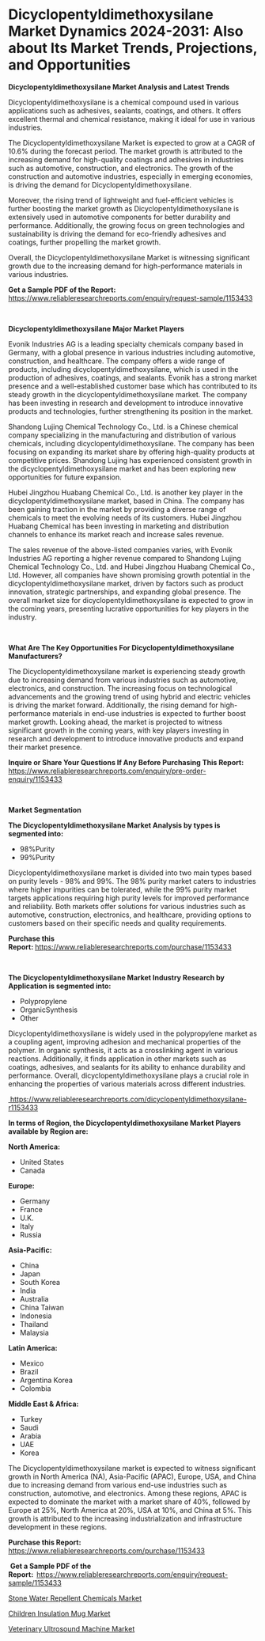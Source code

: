 <p><h1>Dicyclopentyldimethoxysilane Market Dynamics 2024-2031: Also about Its Market Trends, Projections, and Opportunities</h1></p><p><strong>Dicyclopentyldimethoxysilane Market Analysis and Latest Trends</strong></p>
<p><p>Dicyclopentyldimethoxysilane is a chemical compound used in various applications such as adhesives, sealants, coatings, and others. It offers excellent thermal and chemical resistance, making it ideal for use in various industries.</p><p>The Dicyclopentyldimethoxysilane Market is expected to grow at a CAGR of 10.6% during the forecast period. The market growth is attributed to the increasing demand for high-quality coatings and adhesives in industries such as automotive, construction, and electronics. The growth of the construction and automotive industries, especially in emerging economies, is driving the demand for Dicyclopentyldimethoxysilane.</p><p>Moreover, the rising trend of lightweight and fuel-efficient vehicles is further boosting the market growth as Dicyclopentyldimethoxysilane is extensively used in automotive components for better durability and performance. Additionally, the growing focus on green technologies and sustainability is driving the demand for eco-friendly adhesives and coatings, further propelling the market growth.</p><p>Overall, the Dicyclopentyldimethoxysilane Market is witnessing significant growth due to the increasing demand for high-performance materials in various industries.</p></p>
<p><strong>Get a Sample PDF of the Report:&nbsp;</strong> <a href="https://www.reliableresearchreports.com/enquiry/request-sample/1153433">https://www.reliableresearchreports.com/enquiry/request-sample/1153433</a></p>
<p>&nbsp;</p>
<p><strong>Dicyclopentyldimethoxysilane Major Market Players</strong></p>
<p><p>Evonik Industries AG is a leading specialty chemicals company based in Germany, with a global presence in various industries including automotive, construction, and healthcare. The company offers a wide range of products, including dicyclopentyldimethoxysilane, which is used in the production of adhesives, coatings, and sealants. Evonik has a strong market presence and a well-established customer base which has contributed to its steady growth in the dicyclopentyldimethoxysilane market. The company has been investing in research and development to introduce innovative products and technologies, further strengthening its position in the market. </p><p>Shandong Lujing Chemical Technology Co., Ltd. is a Chinese chemical company specializing in the manufacturing and distribution of various chemicals, including dicyclopentyldimethoxysilane. The company has been focusing on expanding its market share by offering high-quality products at competitive prices. Shandong Lujing has experienced consistent growth in the dicyclopentyldimethoxysilane market and has been exploring new opportunities for future expansion. </p><p>Hubei Jingzhou Huabang Chemical Co., Ltd. is another key player in the dicyclopentyldimethoxysilane market, based in China. The company has been gaining traction in the market by providing a diverse range of chemicals to meet the evolving needs of its customers. Hubei Jingzhou Huabang Chemical has been investing in marketing and distribution channels to enhance its market reach and increase sales revenue. </p><p>The sales revenue of the above-listed companies varies, with Evonik Industries AG reporting a higher revenue compared to Shandong Lujing Chemical Technology Co., Ltd. and Hubei Jingzhou Huabang Chemical Co., Ltd. However, all companies have shown promising growth potential in the dicyclopentyldimethoxysilane market, driven by factors such as product innovation, strategic partnerships, and expanding global presence. The overall market size for dicyclopentyldimethoxysilane is expected to grow in the coming years, presenting lucrative opportunities for key players in the industry.</p></p>
<p>&nbsp;</p>
<p><strong>What Are The Key Opportunities For Dicyclopentyldimethoxysilane Manufacturers?</strong></p>
<p><p>The Dicyclopentyldimethoxysilane market is experiencing steady growth due to increasing demand from various industries such as automotive, electronics, and construction. The increasing focus on technological advancements and the growing trend of using hybrid and electric vehicles is driving the market forward. Additionally, the rising demand for high-performance materials in end-use industries is expected to further boost market growth. Looking ahead, the market is projected to witness significant growth in the coming years, with key players investing in research and development to introduce innovative products and expand their market presence.</p></p>
<p><strong>Inquire or Share Your Questions If Any Before Purchasing This Report:</strong> <a href="https://www.reliableresearchreports.com/enquiry/pre-order-enquiry/1153433">https://www.reliableresearchreports.com/enquiry/pre-order-enquiry/1153433</a></p>
<p>&nbsp;</p>
<p><strong>Market Segmentation</strong></p>
<p><strong>The Dicyclopentyldimethoxysilane Market Analysis by types is segmented into:</strong></p>
<p><ul><li>98%Purity</li><li>99%Purity</li></ul></p>
<p><p>Dicyclopentyldimethoxysilane market is divided into two main types based on purity levels - 98% and 99%. The 98% purity market caters to industries where higher impurities can be tolerated, while the 99% purity market targets applications requiring high purity levels for improved performance and reliability. Both markets offer solutions for various industries such as automotive, construction, electronics, and healthcare, providing options to customers based on their specific needs and quality requirements.</p></p>
<p><strong>Purchase this Report:&nbsp;</strong><a href="https://www.reliableresearchreports.com/purchase/1153433">https://www.reliableresearchreports.com/purchase/1153433</a></p>
<p>&nbsp;</p>
<p><strong>The Dicyclopentyldimethoxysilane Market Industry Research by Application is segmented into:</strong></p>
<p><ul><li>Polypropylene</li><li>OrganicSynthesis</li><li>Other</li></ul></p>
<p><p>Dicyclopentyldimethoxysilane is widely used in the polypropylene market as a coupling agent, improving adhesion and mechanical properties of the polymer. In organic synthesis, it acts as a crosslinking agent in various reactions. Additionally, it finds application in other markets such as coatings, adhesives, and sealants for its ability to enhance durability and performance. Overall, dicyclopentyldimethoxysilane plays a crucial role in enhancing the properties of various materials across different industries.</p></p>
<p><a href="https://www.reliableresearchreports.com/dicyclopentyldimethoxysilane-r1153433">&nbsp;https://www.reliableresearchreports.com/dicyclopentyldimethoxysilane-r1153433</a></p>
<p><strong>In terms of Region, the Dicyclopentyldimethoxysilane Market Players available by Region are:</strong></p>
<p>
    <p> <strong> North America: </strong>
        <ul>
            <li>United States</li>
            <li>Canada</li>
        </ul>
        </p> 
    <p> <strong> Europe: </strong>
        <ul>
            <li>Germany</li>
            <li>France</li>
            <li>U.K.</li>
            <li>Italy</li>
            <li>Russia</li>
        </ul>
        </p> 
    <p> <strong> Asia-Pacific: </strong>
        <ul>
            <li>China</li>
            <li>Japan</li>
            <li>South Korea</li>
            <li>India</li>
            <li>Australia</li>
            <li>China Taiwan</li>
            <li>Indonesia</li>
            <li>Thailand</li>
            <li>Malaysia</li>
        </ul>
        </p> 
    <p> <strong> Latin America: </strong>
        <ul>
            <li>Mexico</li>
            <li>Brazil</li>
            <li>Argentina Korea</li>
            <li>Colombia</li>
        </ul>
        </p> 
    <p> <strong> Middle East & Africa: </strong>
        <ul>
            <li>Turkey</li>
            <li>Saudi</li>
            <li>Arabia</li>
            <li>UAE</li>
            <li>Korea</li>
        </ul>
    </p>
    </p>
<p><p>The Dicyclopentyldimethoxysilane market is expected to witness significant growth in North America (NA), Asia-Pacific (APAC), Europe, USA, and China due to increasing demand from various end-use industries such as construction, automotive, and electronics. Among these regions, APAC is expected to dominate the market with a market share of 40%, followed by Europe at 25%, North America at 20%, USA at 10%, and China at 5%. This growth is attributed to the increasing industrialization and infrastructure development in these regions.</p></p>
<p><strong>Purchase this Report: </strong><a href="https://www.reliableresearchreports.com/purchase/1153433">https://www.reliableresearchreports.com/purchase/1153433</a></p>
<p>&nbsp;<strong>Get a Sample PDF of the Report:&nbsp;&nbsp;</strong><a href="https://www.reliableresearchreports.com/enquiry/request-sample/1153433">https://www.reliableresearchreports.com/enquiry/request-sample/1153433</a></p>
<p><strong></strong></p>
<p><p><a href="https://github.com/LoganChynna/Market-Research-Report-List-1/blob/main/stone-water-repellent-chemicals-market.md">Stone Water Repellent Chemicals Market</a></p><p><a href="https://github.com/saplakhanom821/Market-Research-Report-List-1/blob/main/children-insulation-mug-market.md">Children Insulation Mug Market</a></p><p><a href="https://github.com/rasaunharrison331/Market-Research-Report-List-1/blob/main/veterinary-ultrosound-machine-market.md">Veterinary Ultrosound Machine Market</a></p></p>
